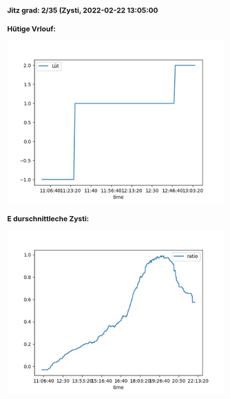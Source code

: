 ### Jitz grad: 2/35 (Zysti, 2022-02-22 13:05:00

### Hütige Vrlouf:
![Graph](Today.png)

### E durschnittleche Zysti:
![Graph](Zysti.png)